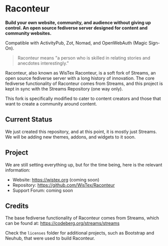 # Raconteur

**Build your own website, community, and audience without giving up control. An open source fediverse server designed for content and community websites.**

Compatible with ActivityPub, Zot, Nomad, and OpenWebAuth (Magic Sign-On).

> Raconteur means "a person who is skilled in relating stories and anecdotes interestingly."

Raconteur, also known as WisTex Raconteur, is a soft fork of Streams, an open source fediverse server with a long history of innovation. The core fediverse functionality of Raconteur comes from Streams, and this project is kept in sync with the Streams Repository (one way only).

This fork is specifically modified to cater to content creators and those that want to create a community around content.

## Current Status

We just created this repository, and at this point, it is mostly just Streams. We will be adding new themes, addons, and widgets to it soon.

## Project

We are still setting everything up, but for the time being, here is the relevant information:

* Website: https://wistex.org (coming soon)
* Repository: https://github.com/WisTex/Raconteur
* Support Forum: coming soon

## Credits

The base fediverse functionality of Raconteur comes from Streams, which can be found at: https://codeberg.org/streams/streams

Check the `licenses` folder for additional projects, such as Bootstrap and Neuhub, that were used to build Raconteur.
